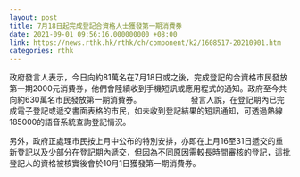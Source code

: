 ```yaml
---
layout: post
title: 7月18日起完成登記合資格人士獲發第一期消費券
date: 2021-09-01 09:56:16.000000000 +08:00
link: https://news.rthk.hk/rthk/ch/component/k2/1608517-20210901.htm
categories: rthk
---
```


政府發言人表示，今日向約81萬名在7月18日或之後，完成登記的合資格市民發放第一期2000元消費券，他們會陸續收到手機短訊或應用程式的通知。政府至今共向約630萬名市民發放第一期消費券。　　 　　
　　 
發言人說，在登記期內已完成電子登記或遞交書面表格的市民，如未收到登記結果的短訊通知，可透過熱線185000的語音系統查詢登記情況。

另外，政府正處理市民按上月中公布的特別安排，亦即在上月16至31日遞交的重新登記以及少部分在登記期內遞交，但因為不同原因需較長時間審核的登記，這批登記人的資格被核實後會於10月1日獲發第一期消費券。

